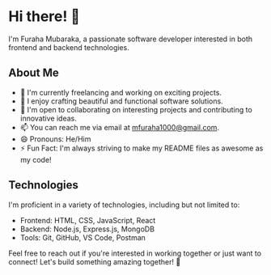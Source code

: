 # Hi there! 👋

I'm Furaha Mubaraka, a passionate software developer interested in both frontend and backend technologies.

## About Me

- 🌱 I'm currently freelancing and working on exciting projects.
- 👀 I enjoy crafting beautiful and functional software solutions.
- 💞️ I'm open to collaborating on interesting projects and contributing to innovative ideas.
- 📫 You can reach me via email at mfuraha1000@gmail.com.
- 😄 Pronouns: He/Him
- ⚡ Fun Fact: I'm always striving to make my README files as awesome as my code!

## Technologies

I'm proficient in a variety of technologies, including but not limited to:

- Frontend: HTML, CSS, JavaScript, React
- Backend: Node.js, Express.js, MongoDB
- Tools: Git, GitHub, VS Code, Postman

Feel free to reach out if you're interested in working together or just want to connect! Let's build something amazing together! 🚀
